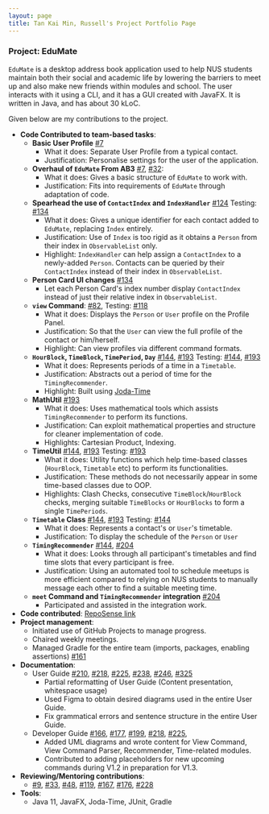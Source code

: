 ```yaml
---
layout: page
title: Tan Kai Min, Russell's Project Portfolio Page
---
```


### Project: EduMate

`EduMate` is a desktop address book application used to help NUS students maintain both their social and academic life by lowering the barriers to meet up and also make new friends within modules and school. 
The user interacts with it using a CLI, and it has a GUI created with JavaFX. It is written in Java, and has about 30 kLoC.

Given below are my contributions to the project.
* **Code Contributed to team-based tasks**:
  * **Basic User Profile** [#7](https://github.com/AY2223S2-CS2103T-W14-2/tp/pull/7)
    * What it does: Separate User Profile from a typical contact.
    * Justification: Personalise settings for the user of the application.
  * **Overhaul of `EduMate` From AB3** [#7](https://github.com/AY2223S2-CS2103T-W14-2/tp/pull/7), [#32](https://github.com/AY2223S2-CS2103T-W14-2/tp/pull/32):
    * What it does: Gives a basic structure of `EduMate` to work with.
    * Justification: Fits into requirements of `EduMate` through adaptation of code.
  * **Spearhead the use of `ContactIndex` and `IndexHandler`** [#124](https://github.com/AY2223S2-CS2103T-W14-2/tp/pull/124) Testing: [#134](https://github.com/AY2223S2-CS2103T-W14-2/tp/pull/134)
    * What it does: Gives a unique identifier for each contact added to `EduMate`, replacing `Index` entirely.
    * Justification: Use of `Index` is too rigid as it obtains a `Person` from their index in `ObservableList` only.
    * Highlight: `IndexHandler` can help assign a `ContactIndex` to a newly-added `Person`. 
Contacts can be queried by their `ContactIndex` instead of their index in `ObservableList`.
  * **Person Card UI changes** [#134](https://github.com/AY2223S2-CS2103T-W14-2/tp/pull/134)
    * Let each Person Card's index number display `ContactIndex` instead of just their relative index in `ObservableList`.
  * **`view` Command**: [#82](https://github.com/AY2223S2-CS2103T-W14-2/tp/pull/82), Testing: [#118](https://github.com/AY2223S2-CS2103T-W14-2/tp/pull/118)
    * What it does: Displays the `Person` or `User` profile on the Profile Panel.
    * Justification: So that the `User` can view the full profile of the contact or him/herself.
    * Highlight: Can view profiles via different command formats.
  * **`HourBlock`, `TimeBlock`, `TimePeriod`, `Day`** [#144](https://github.com/AY2223S2-CS2103T-W14-2/tp/pull/144), [#193](https://github.com/AY2223S2-CS2103T-W14-2/tp/pull/193) Testing: [#144](https://github.com/AY2223S2-CS2103T-W14-2/tp/pull/144), [#193](https://github.com/AY2223S2-CS2103T-W14-2/tp/pull/193)
    * What it does: Represents periods of a time in a `Timetable`.
    * Justification: Abstracts out a period of time for the `TimingRecommender`.
    * Highlight: Built using [Joda-Time](https://www.joda.org/joda-time/index.html)
  * **MathUtil** [#193](https://github.com/AY2223S2-CS2103T-W14-2/tp/pull/193)
    * What it does: Uses mathematical tools which assists `TimingRecommender` to perform its functions.
    * Justification: Can exploit mathematical properties and structure for cleaner implementation of code.
    * Highlights: Cartesian Product, Indexing.
  * **TimeUtil** [#144](https://github.com/AY2223S2-CS2103T-W14-2/tp/pull/144), [#193](https://github.com/AY2223S2-CS2103T-W14-2/tp/pull/193) Testing: [#193](https://github.com/AY2223S2-CS2103T-W14-2/tp/pull/193)
    * What it does: Utility functions which help time-based classes (`HourBlock`, `Timetable` etc) to perform its functionalities.
    * Justification: These methods do not necessarily appear in some time-based classes due to OOP.
    * Highlights: Clash Checks, consecutive `TimeBlock`/`HourBlock` checks, merging suitable `TimeBlocks` or `HourBlocks` to form a single `TimePeriods`.
  * **`Timetable` Class** [#144](https://github.com/AY2223S2-CS2103T-W14-2/tp/pull/144), [#193](https://github.com/AY2223S2-CS2103T-W14-2/tp/pull/193) Testing: [#144](https://github.com/AY2223S2-CS2103T-W14-2/tp/pull/144)
    * What it does: Represents a contact's or `User`'s timetable.
    * Justification: To display the schedule of the `Person` or `User`
  * **`TimingRecommender`** [#144](https://github.com/AY2223S2-CS2103T-W14-2/tp/pull/144), [#204](https://github.com/AY2223S2-CS2103T-W14-2/tp/pull/204)
    * What it does: Looks through all participant's timetables and find time slots that every participant is free.
    * Justification: Using an automated tool to schedule meetups is more efficient compared to relying on NUS students to manually message each other to find a suitable meeting time.
  * **`meet` Command and `TimingRecommender` integration** [#204](https://github.com/AY2223S2-CS2103T-W14-2/tp/pull/204)
    * Participated and assisted in the integration work.
* **Code contributed**: [RepoSense link](https://nus-cs2103-ay2223s2.github.io/tp-dashboard/?search=russelltankaimin&breakdown=true)
* **Project management**:
  * Initiated use of GitHub Projects to manage progress.
  * Chaired weekly meetings.
  * Managed Gradle for the entire team (imports, packages, enabling assertions) [#161](https://github.com/AY2223S2-CS2103T-W14-2/tp/pull/161)
* **Documentation**:
  * User Guide [#210](https://github.com/AY2223S2-CS2103T-W14-2/tp/pull/210), [#218](https://github.com/AY2223S2-CS2103T-W14-2/tp/pull/218), [#225](https://github.com/AY2223S2-CS2103T-W14-2/tp/pull/225), [#238](https://github.com/AY2223S2-CS2103T-W14-2/tp/pull/238), [#246](https://github.com/AY2223S2-CS2103T-W14-2/tp/pull/246), [#325](https://github.com/AY2223S2-CS2103T-W14-2/tp/pull/325)
    * Partial reformatting of User Guide (Content presentation, whitespace usage)
    * Used Figma to obtain desired diagrams used in the entire User Guide.
    * Fix grammatical errors and sentence structure in the entire User Guide.
  * Developer Guide [#166](https://github.com/AY2223S2-CS2103T-W14-2/tp/pull/166), [#177](https://github.com/AY2223S2-CS2103T-W14-2/tp/pull/177), [#199](https://github.com/AY2223S2-CS2103T-W14-2/tp/pull/199), [#218](https://github.com/AY2223S2-CS2103T-W14-2/tp/pull/218), [#225](https://github.com/AY2223S2-CS2103T-W14-2/tp/pull/225),
    * Added UML diagrams and wrote content for View Command, View Command Parser, Recommender, Time-related modules.
    * Contributed to adding placeholders for new upcoming commands during V1.2 in preparation for V1.3.
* **Reviewing/Mentoring contributions**:
    * [#9](https://github.com/AY2223S2-CS2103T-W14-2/tp/pull/9), [#33](https://github.com/AY2223S2-CS2103T-W14-2/tp/pull/33),
[#48](https://github.com/AY2223S2-CS2103T-W14-2/tp/pull/58), [#119](https://github.com/AY2223S2-CS2103T-W14-2/tp/pull/119),
[#167](https://github.com/AY2223S2-CS2103T-W14-2/tp/pull/167), [#176](https://github.com/AY2223S2-CS2103T-W14-2/tp/pull/176),
[#228](https://github.com/AY2223S2-CS2103T-W14-2/tp/pull/228)
* **Tools**:
  * Java 11, JavaFX, Joda-Time, JUnit, Gradle

